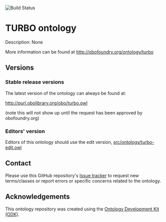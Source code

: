 
![Build Status](https://github.com/PennTURBO/turbo-ontology/workflows/CI/badge.svg)
# TURBO ontology

Description: None

More information can be found at http://obofoundry.org/ontology/turbo

## Versions

### Stable release versions

The latest version of the ontology can always be found at:

http://purl.obolibrary.org/obo/turbo.owl

(note this will not show up until the request has been approved by obofoundry.org)

### Editors' version

Editors of this ontology should use the edit version, [src/ontology/turbo-edit.owl](src/ontology/turbo-edit.owl)

## Contact

Please use this GitHub repository's [Issue tracker](https://github.com/PennTURBO/turbo-ontology/issues) to request new terms/classes or report errors or specific concerns related to the ontology.

## Acknowledgements

This ontology repository was created using the [Ontology Development Kit (ODK)](https://github.com/INCATools/ontology-development-kit).